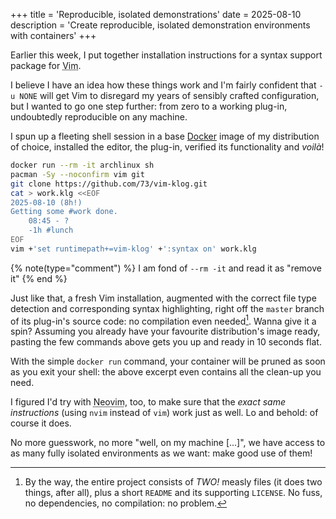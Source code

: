+++
title = 'Reproducible, isolated demonstrations'
date = 2025-08-10
description = 'Create reproducible, isolated demonstration environments with containers'
+++

Earlier this week, I put together installation instructions for a syntax support
package for <abbr title="The ubiquitous text editor">Vim</abbr>.

I believe I have an idea how these things work and I'm fairly confident that `-u
NONE` will get Vim to disregard my years of sensibly crafted configuration, but
I wanted to go one step further: from zero to a working plug-in, undoubtedly
reproducible on any machine.

I spun up a fleeting shell session in a base [Docker](https://www.docker.com/)
image of my distribution of choice, installed the editor, the plug-in, verified
its functionality and *voilà*!

```sh
docker run --rm -it archlinux sh
pacman -Sy --noconfirm vim git
git clone https://github.com/73/vim-klog.git
cat > work.klg <<EOF
2025-08-10 (8h!)
Getting some #work done.
    08:45 - ?
    -1h #lunch
EOF
vim +'set runtimepath+=vim-klog' +':syntax on' work.klg
```
{% note(type="comment") %} I am fond of `--rm -it` and read it as "remove it" {% end %}

Just like that, a fresh Vim installation, augmented with the correct file type
detection and corresponding syntax highlighting, right off the `master` branch
of its plug-in's source code: no compilation even needed[^1].  Wanna give it
a spin?  Assuming you already have your favourite distribution's image ready,
pasting the few commands above gets you up and ready in 10 seconds flat.

[^1]:  By the way, the entire project consists of *TWO!* measly files (it does
two things, after all), plus a short `README` and its supporting `LICENSE`.  No
fuss, no dependencies, no compilation: no problem.

With the simple `docker run` command, your container will be pruned as soon as
you exit your shell: the above excerpt even contains all the clean-up you need.

I figured I'd try with <abbr title="The only capable 'alternative' to Vim
">Neovim</abbr>, too, to make sure that the *exact same instructions* (using
`nvim` instead of `vim`) work just as well.  Lo and behold: of course it does.

No more guesswork, no more "well, on my machine [...]", we have access to as
many fully isolated environments as we want: make good use of them!
